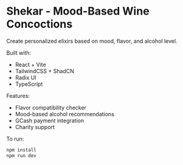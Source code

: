 # Shekar - Mood-Based Wine Concoctions

Create personalized elixirs based on mood, flavor, and alcohol level.

Built with:
- React + Vite
- TailwindCSS + ShadCN
- Radix UI
- TypeScript

Features:
- Flavor compatibility checker
- Mood-based alcohol recommendations
- GCash payment integration
- Charity support

To run:
```bash
npm install
npm run dev
